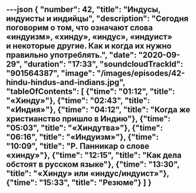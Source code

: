 ---json
{
	"number": 42,
	"title": "Индусы, индуисты и&nbsp;индийцы",
	"description": "Сегодня поговорим о&nbsp;том, что означают слова &laquo;индуизм&raquo;, &laquo;хинду&raquo;, &laquo;индус&raquo;, &laquo;индуист&raquo; и&nbsp;некоторые другие. Как и&nbsp;когда их&nbsp;нужно правильно употреблять.",
	"date": "2020-09-29",
	"duration": "17:33",
	"soundcloudTrackId": "901564387",
	"image": "/images/episodes/42-hindu-hindus-and-indians.jpg",
	"tableOfContents": [
		{"time": "01:12", "title": "&laquo;Хинду&raquo;"},
		{"time": "02:43", "title": "&laquo;Индия&raquo;"},
		{"time": "04:12", "title": "Когда&nbsp;же христианство пришло в&nbsp;Индию"},
		{"time": "05:03", "title": "&laquo;Хиндутва&raquo;"},
		{"time": "06:16", "title": "&laquo;Индуизм&raquo;"},
		{"time": "10:09", "title": "Р.&nbsp;Панникар о&nbsp;слове &laquo;хинду&raquo;"},
		{"time": "12:15", "title": "Как дела обстоят в&nbsp;русском языке"},
		{"time": "13:30", "title": "&laquo;Хинду&raquo; или &laquo;индус/индуист&raquo;"},
		{"time": "15:33", "title": "Резюме"}
	]
}
---
